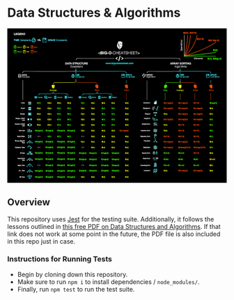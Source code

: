 # Data Structures & Algorithms

![Big O Cheatsheet](bigO_cheatsheet.png)

## Overview
This repository uses [Jest](https://jestjs.io/) for the testing suite. Additionally, it follows the lessons outlined in [this free PDF on Data Structures and Algorithms](https://fktpm.ru/file/77-data-structures-and-algorithms-with-javascript.pdf). If that link does not work at some point in the future, the PDF file is also included in this repo just in case.

### Instructions for Running Tests
- Begin by cloning down this repository.
- Make sure to run `npm i` to install dependencies / `node_modules/`.
- Finally, run `npm test` to run the test suite.